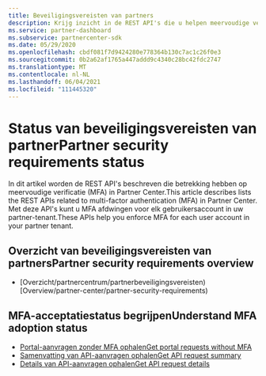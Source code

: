 ```yaml
---
title: Beveiligingsvereisten van partners
description: Krijg inzicht in de REST API's die u helpen meervoudige verificatie af te dwingen voor uw partner-tenant.
ms.service: partner-dashboard
ms.subservice: partnercenter-sdk
ms.date: 05/29/2020
ms.openlocfilehash: cbdf081f7d9424280e778364b130c7ac1c26f0e3
ms.sourcegitcommit: 0b2a62af1765a447addd9c4340c28bc42fdc2747
ms.translationtype: MT
ms.contentlocale: nl-NL
ms.lasthandoff: 06/04/2021
ms.locfileid: "111445320"
---
```

# <a name="partner-security-requirements-status"></a><span data-ttu-id="16814-103">Status van beveiligingsvereisten van partner</span><span class="sxs-lookup"><span data-stu-id="16814-103">Partner security requirements status</span></span>

<span data-ttu-id="16814-104">In dit artikel worden de REST API's beschreven die betrekking hebben op meervoudige verificatie (MFA) in Partner Center.</span><span class="sxs-lookup"><span data-stu-id="16814-104">This article describes lists the REST APIs related to multi-factor authentication (MFA) in Partner Center.</span></span> <span data-ttu-id="16814-105">Met deze API's kunt u MFA afdwingen voor elk gebruikersaccount in uw partner-tenant.</span><span class="sxs-lookup"><span data-stu-id="16814-105">These APIs help you enforce MFA for each user account in your partner tenant.</span></span> 

## <a name="partner-security-requirements-overview"></a><span data-ttu-id="16814-106">Overzicht van beveiligingsvereisten van partners</span><span class="sxs-lookup"><span data-stu-id="16814-106">Partner security requirements overview</span></span>

- <span data-ttu-id="16814-107">[Overzicht/partnercentrum/partnerbeveiligingsvereisten)</span><span class="sxs-lookup"><span data-stu-id="16814-107">[Overview/partner-center/partner-security-requirements)</span></span>

## <a name="understand-mfa-adoption-status"></a><span data-ttu-id="16814-108">MFA-acceptatiestatus begrijpen</span><span class="sxs-lookup"><span data-stu-id="16814-108">Understand MFA adoption status</span></span>

- [<span data-ttu-id="16814-109">Portal-aanvragen zonder MFA ophalen</span><span class="sxs-lookup"><span data-stu-id="16814-109">Get portal requests without MFA</span></span>](get-portal-requests-without-mfa.md)
- [<span data-ttu-id="16814-110">Samenvatting van API-aanvragen ophalen</span><span class="sxs-lookup"><span data-stu-id="16814-110">Get API request summary</span></span>](get-api-request-summary.md)
- [<span data-ttu-id="16814-111">Details van API-aanvragen ophalen</span><span class="sxs-lookup"><span data-stu-id="16814-111">Get API request details</span></span>](get-api-request-details.md)
